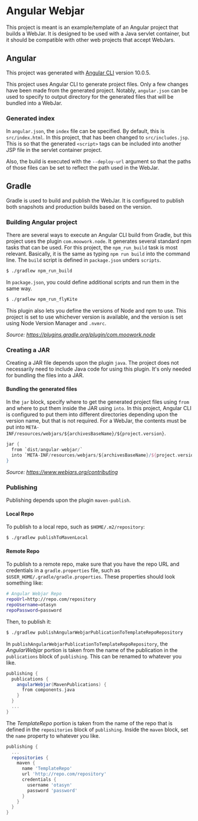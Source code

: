 Angular Webjar
==============

This project is meant is an example/template of an Angular project
that builds a WebJar.  It is designed to be used with a Java servlet
container, but it should be compatible with other web projects that
accept WebJars.

Angular
-------

This project was generated with
[Angular CLI](https://github.com/angular/angular-cli) version 10.0.5.

This project uses Angular CLI to generate project files.  Only a few
changes have been made from the generated project.  Notably,
`angular.json` can be used to specify to output directory for the
generated files that will be bundled into a WebJar.

### Generated index

In `angular.json`, the `index` file can be specified.  By default,
this is `src/index.html`.  In this project, that has been changed
to `src/includes.jsp`.  This is so that the generated `<script>`
tags can be included into another JSP file in the servlet container
project.

Also, the build is executed with the `--deploy-url` argument so
that the paths of those files can be set to reflect the path
used in the WebJar.

Gradle
------

Gradle is used to build and publish the WebJar.  It is configured to
publish both snapshots and production builds based on the version.

### Building Angular project

There are several ways to execute an Angular CLI build from Gradle,
but this project uses the plugin `com.moowork.node`.  It generates
several standard npm tasks that can be used.  For this project,
the `npm_run_build` task is most relevant.  Basically, it is the
same as typing `npm run build` into the command line.  The `build`
script is defined in `package.json` unders `scripts`.

```bash
$ ./gradlew npm_run_build
```

In `package.json`, you could define additional scripts and run
them in the same way.

```bash
$ ./gradlew npm_run_flyKite
```

This plugin also lets you define the versions of Node and npm
to use.  This project is set to use whichever version is
available, and the version is set using Node Version Manager
and `.nvmrc`.

_Source: https://plugins.gradle.org/plugin/com.moowork.node_

### Creating a JAR

Creating a JAR file depends upon the plugin `java`.  The project
does not necessarily need to include Java code for using this
plugin.  It's only needed for bundling the files into a JAR.

#### Bundling the generated files

In the `jar` block, specify where to get the generated project files
using `from` and where to put them inside the JAR using `into`.  In
this project, Angular CLI is configured to put them into different
directories depending upon the version name, but that is not
required.  For a WebJar, the contents must be put into
`META-INF/resources/webjars/${archivesBaseName}/${project.version}`.

```groovy
jar {
  from `dist/angular-webjar/`
  into `META-INF/resources/webjars/${archivesBaseName}/${project.version}`
}
```

_Source: https://www.webjars.org/contributing_

### Publishing

Publishing depends upon the plugin `maven-publish`.

#### Local Repo

To publish to a local repo, such as `$HOME/.m2/repository`:

```bash
$ ./gradlew publishToMavenLocal
```

#### Remote Repo

To publish to a remote repo, make sure that you have the repo URL
and credentials in a `gradle.properties` file, such as
`$USER_HOME/.gradle/gradle.properties`.  These properties should
look something like:

```bash
# Angular Webjar Repo
repoUrl=http://repo.com/repository
repoUsername=otasyn
repoPassword=password
```

Then, to publish it:

```bash
$ ./gradlew publishAngularWebjarPublicationToTemplateRepoRepository
```

In `publishAngularWebjarPublicationToTemplateRepoRepository`, the
_AngularWebjar_ portion is taken from the name of the publication
in the `publications` block of `publishing`.  This can be renamed
to whatever you like.

```groovy
publishing {
  publications {
    angularWebjar(MavenPublications) {
      from components.java
    }
  }
  ...
}
```

The _TemplateRepo_ portion is taken from the name of the repo that
is defined in the `repositories` block of `publishing`.  Inside
the `maven` block, set the `name` property to whatever you like.

```groovy
publishing {
  ...
  repositories {
    maven {
      name 'TemplateRepo'
      url 'http://repo.com/repository'
      credentials {
        username 'otasyn'
        password 'password'
      }
    }
  }
}
```

